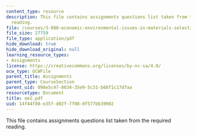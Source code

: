 ```yaml
---
content_type: resource
description: This file contains assignments questions list taken from the required
  reading.
file: /courses/3-080-economic-environmental-issues-in-materials-selection-fall-2005/14f44f88e35fd02f7f080f577bb39902_ee2.pdf
file_size: 27759
file_type: application/pdf
hide_download: true
hide_download_original: null
learning_resource_types:
- Assignments
license: https://creativecommons.org/licenses/by-nc-sa/4.0/
ocw_type: OCWFile
parent_title: Assignments
parent_type: CourseSection
parent_uid: 098e5c47-8034-35e9-5c31-b68f1c17d7aa
resourcetype: Document
title: ee2.pdf
uid: 14f44f88-e35f-d02f-7f08-0f577bb39902
---
```

This file contains assignments questions list taken from the required reading.